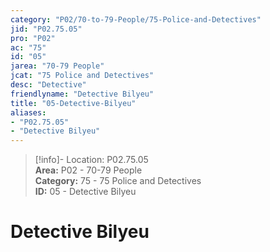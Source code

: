 ```yaml
---  
category: "P02/70-to-79-People/75-Police-and-Detectives"  
jid: "P02.75.05"  
pro: "P02"  
ac: "75"  
id: "05"  
jarea: "70-79 People"  
jcat: "75 Police and Detectives"  
desc: "Detective"  
friendlyname: "Detective Bilyeu"  
title: "05-Detective-Bilyeu"  
aliases:   
- "P02.75.05"  
- "Detective Bilyeu"  
---  
```

>[!info]- Location: P02.75.05  
>**Area:** P02 - 70-79 People  
>**Category:** 75 - 75 Police and Detectives  
>**ID:** 05 - Detective Bilyeu  
  
# Detective Bilyeu  
